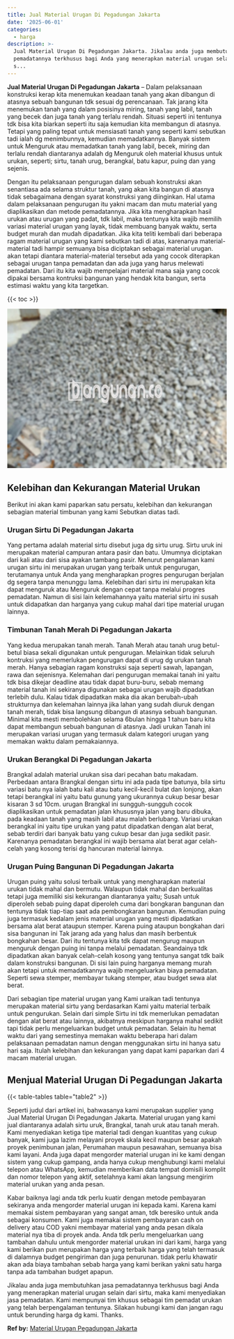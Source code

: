 ```yaml
---
title: Jual Material Urugan Di Pegadungan Jakarta
date: '2025-06-01'
categories:
  - harga
description: >-
  Jual Material Urugan Di Pegadungan Jakarta. Jikalau anda juga membutuhkan jasa
  pemadatannya terkhusus bagi Anda yang menerapkan material urugan selain dari
  s...
---
```


**Jual Material Urugan Di Pegadungan Jakarta** – Dalam pelaksanaan konstruksi kerap kita menemukan keadaan tanah yang akan dibangun di atasnya sebuah bangunan tdk sesuai dg perencanaan. Tak jarang kita menemukan tanah yang dalam posisinya miring, tanah yang labil, tanah yang becek dan juga tanah yang terlalu rendah. Situasi seperti ini tentunya tdk bisa kita biarkan seperti itu saja kemudian kita membangun di atasnya. Tetapi yang paling tepat untuk mensiasati tanah yang seperti kami sebutkan tadi ialah dg menimbunnya, kemudian memadatkannya. Banyak sistem untuk Menguruk atau memadatkan tanah yang labil, becek, miring dan terlalu rendah diantaranya adalah dg Menguruk oleh material khusus untuk urukan, seperti; sirtu, tanah urug, berangkal, batu kapur, puing dan yang sejenis.

Dengan itu pelaksanaan pengurugan dalam sebuah konstruksi akan senantiasa ada selama struktur tanah, yang akan kita bangun di atasnya tidak sebagaimana dengan syarat konstruksi yang diinginkan. Hal utama dalam pelaksanaan pengurugan itu yakni macam dan mutu material yang diaplikasikan dan metode pemadatannya. Jika kita mengharapkan hasil urukan atau urugan yang padat, tdk labil, maka tentunya kita wajib memilih variasi material urugan yang layak, tidak membuang banyak waktu, serta budget murah dan mudah dipadatkan. Jika kita teliti kembali dari beberapa ragam material urugan yang kami sebutkan tadi di atas, karenanya material-material tadi hampir semuanya bisa diciptakan sebagai material urugan. akan tetapi diantara material-material tersebut ada yang cocok diterapkan sebagai urugan tanpa pemadatan dan ada juga yang harus melewati pemadatan. Dari itu kita wajib mempelajari material mana saja yang cocok dipakai bersama kontruksi bangunan yang hendak kita bangun, serta estimasi waktu yang kita targetkan.

{{< toc >}}

![Jual Material Urugan Di Pegadungan Jakarta](/images/jual-urugan-20.png)

## Kelebihan dan Kekurangan Material Urukan

Berikut ini akan kami paparkan satu persatu, kelebihan dan kekurangan sebagian material timbunan yang kami Sebutkan diatas tadi.

### Urugan Sirtu Di Pegadungan Jakarta

Yang pertama adalah material sirtu disebut juga dg sirtu urug. Sirtu uruk ini merupakan material campuran antara pasir dan batu. Umumnya diciptakan dari kali atau dari sisa ayakan tambang pasir. Menurut pengalaman kami urugan sirtu ini merupakan urugan yang terbaik untuk pengurugan, terutamanya untuk Anda yang mengharapkan progres pengurugan berjalan dg segera tanpa menunggu lama. Kelebihan dari sirtu ini merupakan kita dapat menguruk atau Menguruk dengan cepat tanpa melalui progres pemadatan. Namun di sisi lain kelemahannya yaitu material sirtu ini susah untuk didapatkan dan harganya yang cukup mahal dari tipe material urugan lainnya.

### Timbunan Tanah Merah Di Pegadungan Jakarta

Yang kedua merupakan tanah merah. Tanah Merah atau tanah urug betul-betul biasa sekali digunakan untuk pengurugan. Melainkan tidak seluruh kontruksi yang memerlukan pengurugan dapat di urug dg urukan tanah merah. Hanya sebagian ragam konstruksi saja seperti sawah, lapangan, rawa dan sejenisnya. Kelemahan dari pengurugan memakai tanah ini yaitu tdk bisa dikejar deadline atau tidak dapat buru-buru, sebab memang material tanah ini sekiranya digunakan sebagai urugan wajib dipadatkan terlebih dulu. Kalau tidak dipadatkan maka dia akan berubah-ubah strukturnya dan kelemahan lainnya jika lahan yang sudah diuruk dengan tanah merah, tidak bisa langsung dibangun di atasnya sebuah bangunan. Minimal kita mesti membolehkan selama 6bulan hingga 1 tahun baru kita dapat membangun sebuah bangunan di atasnya. Jadi urukan Tanah ini merupakan variasi urugan yang termasuk dalam kategori urugan yang memakan waktu dalam pemakaiannya.

### Urukan Berangkal Di Pegadungan Jakarta

Brangkal adalah material urukan sisa dari pecahan batu makadam. Perbedaan antara Brangkal dengan sirtu ini ada pada tipe batunya, bila sirtu variasi batu nya ialah batu kali atau batu kecil-kecil bulat dan lonjong, akan tetapi berangkal ini yaitu batu gunung yang ukurannya cukup besar besar kisaran 3 sd 10cm. urugan Brangkal ini sungguh-sungguh cocok diaplikasikan untuk pemadatan jalan khususnya jalan yang baru dibuka, pada keadaan tanah yang masih labil atau malah berlubang. Variasi urukan berangkal ini yaitu tipe urukan yang patut dipadatkan dengan alat berat, sebab terdiri dari banyak batu yang cukup besar dan juga sedikit pasir. Karenanya pemadatan berangkal ini wajib bersama alat berat agar celah-celah yang kosong terisi dg hancuran material lainnya.

### Urugan Puing Bangunan Di Pegadungan Jakarta

Urugan puing yaitu solusi terbaik untuk yang mengharapkan material urukan tidak mahal dan bermutu. Walaupun tidak mahal dan berkualitas tetapi juga memiliki sisi kekurangan diantaranya yaitu; Susah untuk diperoleh sebab puing dapat diperoleh cuma dari bongkaran bangunan dan tentunya tidak tiap-tiap saat ada pembongkaran bangunan. Kemudian puing juga termasuk kedalam jenis material urugan yang mesti dipadatkan bersama alat berat ataupun stemper. Karena puing ataupun bongkahan dari sisa bangunan ini Tak jarang ada yang halus dan masih berbentuk bongkahan besar. Dari itu tentunya kita tdk dapat mengurug maupun menguruk dengan puing ini tanpa melalui pemadatan. Seandainya tdk dipadatkan akan banyak celah-celah kosong yang tentunya sangat tdk baik dalam konstruksi bangunan. Di sisi lain puing harganya memang murah akan tetapi untuk memadatkannya wajib mengeluarkan biaya pemadatan. Seperti sewa stemper, membayar tukang stemper, atau budget sewa alat berat.

Dari sebagian tipe material urugan yang Kami uraikan tadi tentunya merupakan material sirtu yang berdasarkan Kami yaitu material terbaik untuk pengurukan. Selain dari simple Sirtu ini tdk memerlukan pemadatan dengan alat berat atau lainnya, akibatnya meskipun harganya mahal sedikit tapi tidak perlu mengeluarkan budget untuk pemadatan. Selain itu hemat waktu dari yang semestinya memakan waktu beberapa hari dalam pelaksanaan pemadatan namun dengan menggunakan sirtu ini hanya satu hari saja. Itulah kelebihan dan kekurangan yang dapat kami paparkan dari 4 macam material urugan.

## Menjual Material Urugan Di Pegadungan Jakarta

{{< table-tables table="table2" >}}

Seperti judul dari artikel ini, bahwasanya kami merupakan supplier yang Jual Material Urugan Di Pegadungan Jakarta. Material urugan yang kami jual diantaranya adalah sirtu uruk, Brangkal, tanah uruk atau tanah merah. Kami menyediakan ketiga tipe material tadi dengan kuantitas yang cukup banyak, kami juga lazim melayani proyek skala kecil maupun besar apakah proyek penimbunan jalan, Perumahan maupun pesawahan, semuanya bisa kami layani. Anda juga dapat mengorder material urugan ini ke kami dengan sistem yang cukup gampang, anda hanya cukup menghubungi kami melalui telepon atau WhatsApp, kemudian memberikan data tempat domisili komplit dan nomor telepon yang aktif, setelahnya kami akan langsung mengirim material urukan yang anda pesan.

Kabar baiknya lagi anda tdk perlu kuatir dengan metode pembayaran sekiranya anda mengorder material urugan ini kepada kami. Karena kami memakai sistem pembayaran yang sangat aman, tdk beresiko untuk anda sebagai konsumen. Kami juga memakai sistem pembayaran cash on delivery atau COD yakni membayar material yang anda pesan dikala material nya tiba di proyek anda. Anda tdk perlu mengeluarkan uang tambahan dahulu untuk mengorder material urukan ini dari kami, harga yang kami berikan pun merupakan harga yang terbaik harga yang telah termasuk di dalamnya budget pengiriman dan juga penurunan. tidak perlu khawatir akan ada biaya tambahan sebab harga yang kami berikan yakni satu harga tanpa ada tambahan budget apapun.

Jikalau anda juga membutuhkan jasa pemadatannya terkhusus bagi Anda yang menerapkan material urugan selain dari sirtu, maka kami menyediakan jasa pemadatan. Kami mempunyai tim khusus sebagai tim pemadat urukan yang telah berpengalaman tentunya. Silakan hubungi kami dan jangan ragu untuk berunding harga dg kami. Thanks.

**Ref by:** [Material Urugan Pegadungan Jakarta](https://id.wikipedia.org/wiki/Material)
